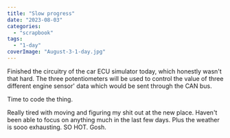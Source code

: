 ```yaml
---
title: "Slow progress"
date: "2023-08-03"
categories: 
  - "scrapbook"
tags: 
  - "1-day"
coverImage: "August-3-1-day.jpg"
---
```

<!--more-->

Finished the circuitry of the car ECU simulator today, which honestly wasn't that hard. The three potentiometers will be used to control the value of three different engine sensor' data which would be sent through the CAN bus.

Time to code the thing.

Really tired with moving and figuring my shit out at the new place. Haven't been able to focus on anything much in the last few days. Plus the weather is sooo exhausting. SO HOT. Gosh.
